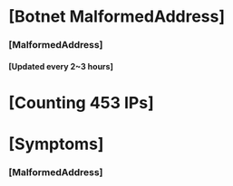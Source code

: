# [Botnet MalformedAddress]
### [MalformedAddress]
#### [Updated every 2~3 hours]

# [Counting 453 IPs]

# [Symptoms] 
###   [MalformedAddress]
